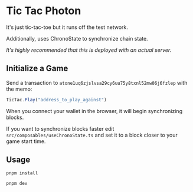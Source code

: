 # Tic Tac Photon

It's just tic-tac-toe but it runs off the test network.

Additionally, uses ChronoState to synchronize chain state.

_It's highly recommended that this is deployed with an actual server._

## Initialize a Game

Send a transaction to `atone1uq6zjslvsa29cy6uu75y8txnl52mw06j6fzlep` with the memo:

```ts
TicTac.Play("address_to_play_against")
```

When you connect your wallet in the browser, it will begin synchronizing blocks.

If you want to synchronize blocks faster edit `src/composables/useChronoState.ts` and set it to a block closer to your game start time.

## Usage

```
pnpm install
```

```
pnpm dev
```
